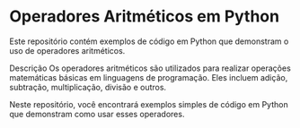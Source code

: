 <h1> Operadores Aritméticos em Python </h1>
Este repositório contém exemplos de código em Python que demonstram o uso de operadores aritméticos.

Descrição
Os operadores aritméticos são utilizados para realizar operações matemáticas básicas em linguagens de programação. Eles incluem adição, subtração, multiplicação, divisão e outros.

Neste repositório, você encontrará exemplos simples de código em Python que demonstram como usar esses operadores.
